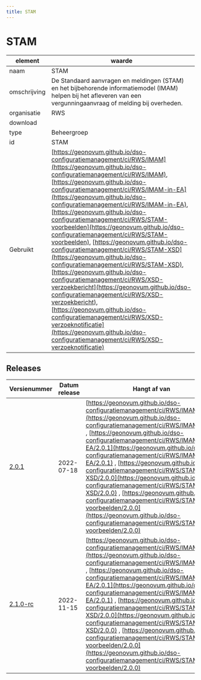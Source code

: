 ```yaml
---
title: STAM
---
```


# STAM

|element|waarde|
|-----|------|
| naam  |STAM|
| omschrijving  |De Standaard aanvragen en meldingen (STAM) en het bijbehorende informatiemodel (IMAM) helpen bij het afleveren van een vergunningaanvraag of melding bij overheden.|
| organisatie  |RWS|
| download  | []()|
| type  |Beheergroep|
| id  |STAM|
| Gebruikt|[https://geonovum.github.io/dso-configuratiemanagement/ci/RWS/IMAM](https://geonovum.github.io/dso-configuratiemanagement/ci/RWS/IMAM), [https://geonovum.github.io/dso-configuratiemanagement/ci/RWS/IMAM-in-EA](https://geonovum.github.io/dso-configuratiemanagement/ci/RWS/IMAM-in-EA), [https://geonovum.github.io/dso-configuratiemanagement/ci/RWS/STAM-voorbeelden](https://geonovum.github.io/dso-configuratiemanagement/ci/RWS/STAM-voorbeelden), [https://geonovum.github.io/dso-configuratiemanagement/ci/RWS/STAM-XSD](https://geonovum.github.io/dso-configuratiemanagement/ci/RWS/STAM-XSD), [https://geonovum.github.io/dso-configuratiemanagement/ci/RWS/XSD-verzoekbericht](https://geonovum.github.io/dso-configuratiemanagement/ci/RWS/XSD-verzoekbericht), [https://geonovum.github.io/dso-configuratiemanagement/ci/RWS/XSD-verzoeknotificatie](https://geonovum.github.io/dso-configuratiemanagement/ci/RWS/XSD-verzoeknotificatie)|

## Releases

|Versienummer|Datum release|Hangt af van
|-------|-------|-----|
| [2.0.1](<https://iplo.nl/digitaal-stelsel/aansluiten/standaarden/stam-imam/>)|2022-07-18|[https://geonovum.github.io/dso-configuratiemanagement/ci/RWS/IMAM/2.0.1](https://geonovum.github.io/dso-configuratiemanagement/ci/RWS/IMAM/2.0.1) , [https://geonovum.github.io/dso-configuratiemanagement/ci/RWS/IMAM-in-EA/2.0.1](https://geonovum.github.io/dso-configuratiemanagement/ci/RWS/IMAM-in-EA/2.0.1) , [https://geonovum.github.io/dso-configuratiemanagement/ci/RWS/STAM-XSD/2.0.0](https://geonovum.github.io/dso-configuratiemanagement/ci/RWS/STAM-XSD/2.0.0) , [https://geonovum.github.io/dso-configuratiemanagement/ci/RWS/STAM-voorbeelden/2.0.0](https://geonovum.github.io/dso-configuratiemanagement/ci/RWS/STAM-voorbeelden/2.0.0) |
| [2.1.0-rc](<https://iplo.nl/digitaal-stelsel/aansluiten/standaarden/stam-imam/>)|2022-11-15|[https://geonovum.github.io/dso-configuratiemanagement/ci/RWS/IMAM/2.0.1](https://geonovum.github.io/dso-configuratiemanagement/ci/RWS/IMAM/2.0.1) , [https://geonovum.github.io/dso-configuratiemanagement/ci/RWS/IMAM-in-EA/2.0.1](https://geonovum.github.io/dso-configuratiemanagement/ci/RWS/IMAM-in-EA/2.0.1) , [https://geonovum.github.io/dso-configuratiemanagement/ci/RWS/STAM-XSD/2.0.0](https://geonovum.github.io/dso-configuratiemanagement/ci/RWS/STAM-XSD/2.0.0) , [https://geonovum.github.io/dso-configuratiemanagement/ci/RWS/STAM-voorbeelden/2.0.0](https://geonovum.github.io/dso-configuratiemanagement/ci/RWS/STAM-voorbeelden/2.0.0) |

